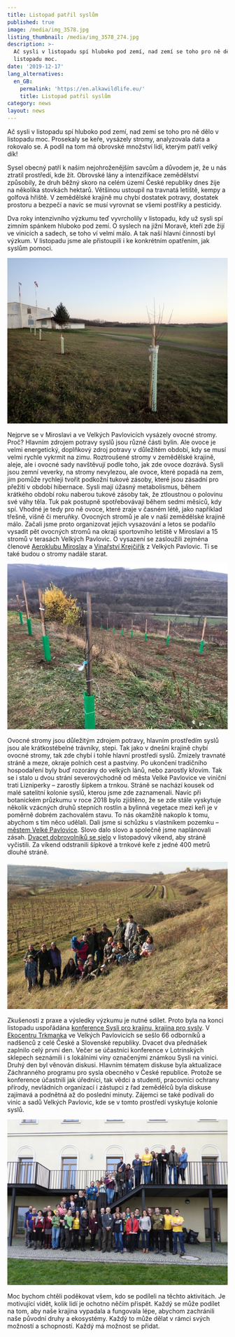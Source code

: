 ```yaml
---
title: Listopad patřil syslům
published: true
image: /media/img_3578.jpg
listing_thumbnail: /media/img_3578_274.jpg
description: >-
  Ač sysli v listopadu spí hluboko pod zemí, nad zemí se toho pro ně dělo v
  listopadu moc. 
date: '2019-12-17'
lang_alternatives:
  en_GB:
    permalink: 'https://en.alkawildlife.eu/'
    title: Listopad patřil syslům
category: news
layout: news
---
```

Ač sysli v listopadu spí hluboko pod zemí, nad zemí se toho pro ně dělo v listopadu moc. Prosekaly se keře, vysázely stromy, analyzovala data a rokovalo se. A podíl na tom má obrovské množství lidí, kterým patří velký dík!

Sysel obecný patří k našim nejohroženějším savcům a důvodem je, že u nás ztratil prostředí, kde žít. Obrovské lány a intenzifikace zemědělství způsobily, že druh běžný skoro na celém území České republiky dnes žije na několika stovkách hektarů. Většinou ustoupil na travnatá letiště, kempy a golfová hřiště. V zemědělské krajině mu chybí dostatek potravy, dostatek prostoru a bezpečí a navíc se musí vyrovnat se všemi postřiky a pesticidy. 

Dva roky intenzivního výzkumu teď vyvrcholily v listopadu, kdy už sysli spí zimním spánkem hluboko pod zemí. O syslech na jižní Moravě, kteří zde žijí ve vinicích a sadech, se toho ví velmi málo. A tak naší hlavní činností byl výzkum. V listopadu jsme ale přistoupili i ke konkrétním opatřením, jak syslům pomoci.

![Ovocné stromy na letišti v Miroslavi](/media/pc100369.jpg "Ovocné stromy pro sysly na sportovním letišti v Miroslavi")

Nejprve se v Miroslavi a ve Velkých Pavlovicích vysázely ovocné stromy. Proč? Hlavním zdrojem potravy syslů jsou různé části bylin. Ale ovoce je velmi energetický, doplňkový zdroj potravy v důležitém období, kdy se musí velmi rychle vykrmit na zimu. Roztroušené stromy v zemědělské krajině, aleje, ale i ovocné sady navštěvují podle toho, jak zde ovoce dozrává. Sysli jsou zemní veverky, na stromy nevylezou, ale ovoce, které popadá na zem, jim pomůže rychleji tvořit podkožní tukové zásoby, které jsou zásadní pro přežití v období hibernace. Sysli mají úžasný metabolismus, během krátkého období roku naberou tukové zásoby tak, že ztloustnou o polovinu své váhy těla. Tuk pak postupně spotřebovávají během sedmi měsíců, kdy spí. Vhodné je tedy pro ně ovoce, které zraje v časném létě, jako například třešně, višně či meruňky. Ovocných stromů je ale v naší zemědělské krajině málo. Začali jsme proto organizovat jejich vysazování a letos se podařilo vysadit pět ovocných stromů na okraji sportovního letiště v Miroslavi a 15 stromů v terasách Velkých Pavlovic. O vysazení se zasloužili zejména členové [Aeroklubu Miroslav](https://aeroklub-miroslav.webnode.cz/) a [Vinařství Krejčiřík](http://www.vinarstvi-krejcirik.cz/) z Velkých Pavlovic. Ti se také budou o stromy nadále starat. 

![Ovocné stromy ve Velkých Pavlovicích](/media/img_3579.jpg "Ovocné stromy pro sysly ve Velkých Pavlovicích")

Ovocné stromy jsou důležitým zdrojem potravy, hlavním prostředím syslů jsou ale krátkostébelné trávníky, stepi. Tak jako v dnešní krajině chybí ovocné stromy, tak zde chybí i tohle hlavní prostředí syslů. Zmizely travnaté stráně a meze, okraje polních cest a pastviny. Po ukončení tradičního hospodaření byly buď rozorány do velkých lánů, nebo zarostly křovím. Tak se i stalo u dvou strání severovýchodně od města Velké Pavlovice ve viniční trati Lizniperky – zarostly šípkem a trnkou. Stráně se nachází kousek od malé satelitní kolonie syslů, kterou jsme zde zaznamenali. Navíc při botanickém průzkumu v roce 2018 bylo zjištěno, že se zde stále vyskytuje několik vzácných druhů stepních rostlin a bylinná vegetace mezi keři je v poměrně dobrém zachovalém stavu. To nás okamžitě nakoplo k tomu, abychom s tím něco udělali. Dali jsme si schůzku s vlastníkem pozemku – [městem Velké Pavlovice](http://www.velke-pavlovice.cz/). Slovo dalo slovo a společně jsme naplánovali zásah. [Dvacet dobrovolníků se sjelo](https://www.syslinavinici.cz/news/stráně-v-lizniperkách) v listopadový víkend, aby stráně vyčistili. Za víkend odstranili šípkové a trnkové keře z jedné 400 metrů dlouhé stráně. 

![Pracovní tým na stráni](/media/img_3704.jpg "Pracovní tým na prosekané stráni, Velké Pavlovice")

Zkušenosti z praxe a výsledky výzkumu je nutné sdílet. Proto byla na konci listopadu uspořádána [konference Sysli pro krajinu, krajina pro sysly](https://www.syslinavinici.cz/news/konference-sysli-pro-krajinu-krajina-pro-sysly). V [Ekocentru Trkmanka](https://www.ekocentrum-trkmanka.com/) ve Velkých Pavlovicích se sešlo 66 odborníků a nadšenců z celé České a Slovenské republiky. Dvacet dva přednášek zaplnilo celý první den. Večer se účastníci konference v Lotrinských sklepech seznámili i s lokálními víny označenými známkou Sysli na vinici. Druhý den byl věnován diskusi. Hlavním tématem diskuse byla aktualizace Záchranného programu pro sysla obecného v České republice. Protože se konference účastnili jak úředníci, tak vědci a studenti, pracovníci ochrany přírody, nevládních organizací i zástupci z řad zemědělců byla diskuse zajímavá a podnětná až do poslední minuty. Zájemci se také podívali do vinic a sadů Velkých Pavlovic, kde se v tomto prostředí vyskytuje kolonie syslů. 

![účastníci konference Sysli pro krajinu, krajina pro sysly](/media/dscn3633.jpg "účastníci konference Sysli pro krajinu, krajina pro sysly")

Moc bychom chtěli poděkovat všem, kdo se podíleli na těchto aktivitách. Je motivující vidět, kolik lidí je ochotno něčím přispět. Každý se může podílet na tom, aby naše krajina vypadala a fungovala lépe, abychom zachránili naše původní druhy a ekosystémy. Každý to může dělat v rámci svých možností a schopností. Každý má možnost se přidat.
